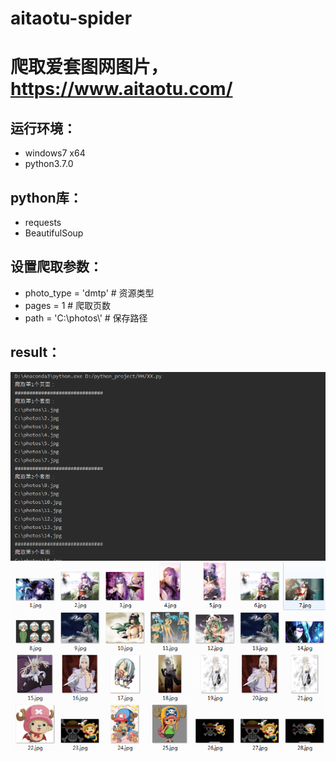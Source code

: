 # aitaotu-spider
爬取爱套图网图片，https://www.aitaotu.com/
=========================================

运行环境：
--------
* windows7 x64
* python3.7.0

python库：
---------
* requests
* BeautifulSoup
	
设置爬取参数：
------------
* photo_type = 'dmtp'  	  # 资源类型
* pages = 1               # 爬取页数
* path = 'C:\\photos\\'   # 保存路径
	
result：
--------
![](https://github.com/EExplode/aitaotu-spider/raw/master/result1.png)
![](https://github.com/EExplode/aitaotu-spider/raw/master/result2.png)

